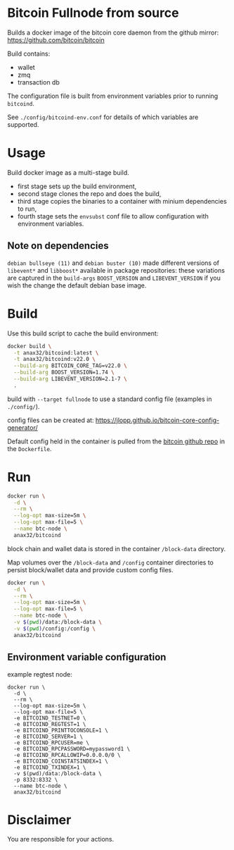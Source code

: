 # Bitcoin Fullnode from source

Builds a docker image of the bitcoin core daemon from the github mirror:
https://github.com/bitcoin/bitcoin

Build contains:
+ wallet
+ zmq
+ transaction db

The configuration file is built from environment variables prior to running `bitcoind`.

See `./config/bitcoind-env.conf` for details of which variables are supported.

# Usage

Build docker image as a multi-stage build.

+ first stage sets up the build environment,
+ second stage clones the repo and does the build,
+ third stage copies the binaries to a container with minium dependencies to run,
+ fourth stage sets the `envsubst` conf file to allow configuration with environment variables.

## Note on dependencies

`debian bullseye (11)` and `debian buster (10)` made different versions of
`libevent*` and `libboost*` available in package repositories: these variations
are captured in the `build-args` `BOOST_VERSION` and `LIBEVENT_VERSION` if you
wish the change the default debian base image.

# Build

Use this build script to cache the build environment:
```bash
docker build \
  -t anax32/bitcoind:latest \
  -t anax32/bitcoind:v22.0 \
  --build-arg BITCOIN_CORE_TAG=v22.0 \
  --build-arg BOOST_VERSION=1.74 \
  --build-arg LIBEVENT_VERSION=2.1-7 \
  .
```

build with `--target fullnode` to use a standard config file (examples in `./config/`).

config files can be created at: https://jlopp.github.io/bitcoin-core-config-generator/

Default config held in the container is pulled from the [bitcoin github repo](https://raw.githubusercontent.com/bitcoin/bitcoin/master/share/examples/bitcoin.conf) in the `Dockerfile`.

# Run

```bash
docker run \
  -d \
  --rm \
  --log-opt max-size=5m \
  --log-opt max-file=5 \
  --name btc-node \
  anax32/bitcoind
```

block chain and wallet data is stored in the container `/block-data` directory.

Map volumes over the `/block-data` and `/config` container directories to persist
block/wallet data and provide custom config files.

```bash
docker run \
  -d \
  --rm \
  --log-opt max-size=5m \
  --log-opt max-file=5 \
  --name btc-node \
  -v $(pwd)/data:/block-data \
  -v $(pwd)/config:/config \
  anax32/bitcoind
```

## Environment variable configuration

example regtest node:
```
docker run \
  -d \
  --rm \
  --log-opt max-size=5m \
  --log-opt max-file=5 \
  -e BITCOIND_TESTNET=0 \
  -e BITCOIND_REGTEST=1 \
  -e BITCOIND_PRINTTOCONSOLE=1 \
  -e BITCOIND_SERVER=1 \
  -e BITCOIND_RPCUSER=me \
  -e BITCOIND_RPCPASSWORD=mypassword1 \
  -e BITCOIND_RPCALLOWIP=0.0.0.0/0 \
  -e BITCOIND_COINSTATSINDEX=1 \
  -e BITCOIND_TXINDEX=1 \
  -v $(pwd)/data:/block-data \
  -p 8332:8332 \
  --name btc-node \
  anax32/bitcoind
```

# Disclaimer

You are responsible for your actions.
